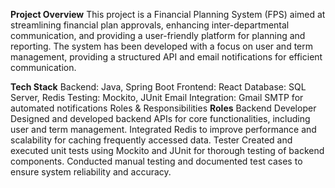  **Project Overview** 
This project is a Financial Planning System (FPS) aimed at streamlining financial plan approvals, enhancing inter-departmental communication, and providing a user-friendly platform for planning and reporting. The system has been developed with a focus on user and term management, providing a structured API and email notifications for efficient communication.

**Tech Stack**
Backend: Java, Spring Boot
Frontend: React
Database: SQL Server, Redis
Testing: Mockito, JUnit
Email Integration: Gmail SMTP for automated notifications
Roles & Responsibilities
**Roles** 
Backend Developer
Designed and developed backend APIs for core functionalities, including user and term management.
Integrated Redis to improve performance and scalability for caching frequently accessed data.
Tester
Created and executed unit tests using Mockito and JUnit for thorough testing of backend components.
Conducted manual testing and documented test cases to ensure system reliability and accuracy.
